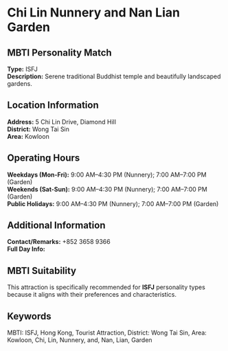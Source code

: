 # Chi Lin Nunnery and Nan Lian Garden

## MBTI Personality Match
**Type:** ISFJ  
**Description:** Serene traditional Buddhist temple and beautifully landscaped gardens.

## Location Information
**Address:** 5 Chi Lin Drive, Diamond Hill  
**District:** Wong Tai Sin  
**Area:** Kowloon

## Operating Hours
**Weekdays (Mon-Fri):** 9:00 AM–4:30 PM (Nunnery); 7:00 AM–7:00 PM (Garden)  
**Weekends (Sat-Sun):** 9:00 AM–4:30 PM (Nunnery); 7:00 AM–7:00 PM (Garden)  
**Public Holidays:** 9:00 AM–4:30 PM (Nunnery); 7:00 AM–7:00 PM (Garden)

## Additional Information
**Contact/Remarks:** +852 3658 9366  
**Full Day Info:** 

## MBTI Suitability
This attraction is specifically recommended for **ISFJ** personality types because it aligns with their preferences and characteristics.

## Keywords
MBTI: ISFJ, Hong Kong, Tourist Attraction, District: Wong Tai Sin, Area: Kowloon, Chi, Lin, Nunnery, and, Nan, Lian, Garden
